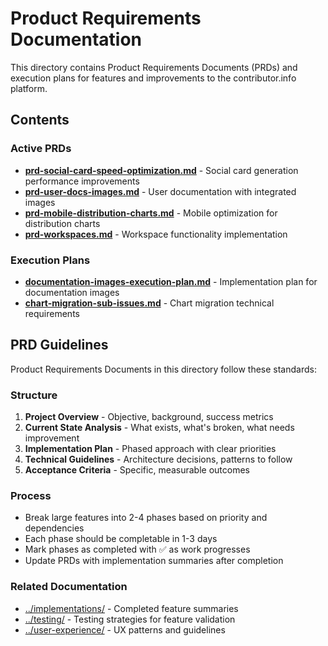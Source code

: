 # Product Requirements Documentation

This directory contains Product Requirements Documents (PRDs) and execution plans for features and improvements to the contributor.info platform.

## Contents

### Active PRDs
- **[prd-social-card-speed-optimization.md](./prd-social-card-speed-optimization.md)** - Social card generation performance improvements
- **[prd-user-docs-images.md](./prd-user-docs-images.md)** - User documentation with integrated images
- **[prd-mobile-distribution-charts.md](./prd-mobile-distribution-charts.md)** - Mobile optimization for distribution charts
- **[prd-workspaces.md](./prd-workspaces.md)** - Workspace functionality implementation

### Execution Plans
- **[documentation-images-execution-plan.md](./documentation-images-execution-plan.md)** - Implementation plan for documentation images
- **[chart-migration-sub-issues.md](./chart-migration-sub-issues.md)** - Chart migration technical requirements

## PRD Guidelines

Product Requirements Documents in this directory follow these standards:

### Structure
1. **Project Overview** - Objective, background, success metrics
2. **Current State Analysis** - What exists, what's broken, what needs improvement
3. **Implementation Plan** - Phased approach with clear priorities
4. **Technical Guidelines** - Architecture decisions, patterns to follow
5. **Acceptance Criteria** - Specific, measurable outcomes

### Process
- Break large features into 2-4 phases based on priority and dependencies
- Each phase should be completable in 1-3 days
- Mark phases as completed with ✅ as work progresses
- Update PRDs with implementation summaries after completion

### Related Documentation
- [../implementations/](../implementations/) - Completed feature summaries
- [../testing/](../testing/) - Testing strategies for feature validation
- [../user-experience/](../user-experience/) - UX patterns and guidelines